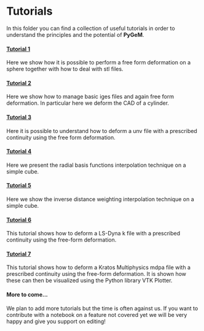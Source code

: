 # Tutorials

In this folder you can find a collection of useful tutorials in order to understand the principles and the potential of **PyGeM**.

#### [Tutorial 1](https://github.com/mathLab/PyGeM/blob/master/tutorials/tutorial-1-stl.ipynb)
Here we show how it is possible to perform a free form deformation on a sphere together with how to deal with stl files.

#### [Tutorial 2](https://github.com/mathLab/PyGeM/blob/master/tutorials/tutorial-2-iges.ipynb)
Here we show how to manage basic iges files and again free form deformation. In particular here we deform the CAD of a cylinder.

#### [Tutorial 3](https://github.com/mathLab/PyGeM/blob/master/tutorials/tutorial-3-unv.ipynb)
Here it is possible to understand how to deform a unv file with a prescribed continuity using the free form deformation.

#### [Tutorial 4](https://github.com/mathLab/PyGeM/blob/master/tutorials/tutorial-4-rbf.ipynb)
Here we present the radial basis functions interpolation technique on a simple cube.

#### [Tutorial 5](https://github.com/mathLab/PyGeM/blob/master/tutorials/tutorial-5-idw.ipynb)
Here we show the inverse distance weighting interpolation technique on a simple cube.

#### [Tutorial 6](https://github.com/mathLab/PyGeM/blob/master/tutorials/tutorial-6-k.ipynb)
This tutorial shows how to deform a LS-Dyna k file with a prescribed continuity using the free-form deformation.

#### [Tutorial 7](https://github.com/mathLab/PyGeM/blob/master/tutorials/tutorial-7-mdpa.ipynb)
This tutorial shows how to deform a Kratos Multiphysics mdpa file with a prescribed continuity using the free-form deformation. It is shown how these can then be visualized using the Python library VTK Plotter.

#### More to come...
We plan to add more tutorials but the time is often against us. If you want to contribute with a notebook on a feature not covered yet we will be very happy and give you support on editing!